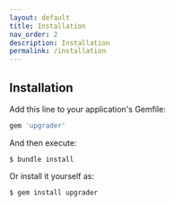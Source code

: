 ```yaml
---
layout: default
title: Installation
nav_order: 2
description: Installation
permalink: /installation
---
```


## Installation

Add this line to your application's Gemfile:

```ruby
gem 'upgrader'
```

And then execute:

    $ bundle install

Or install it yourself as:

    $ gem install upgrader
